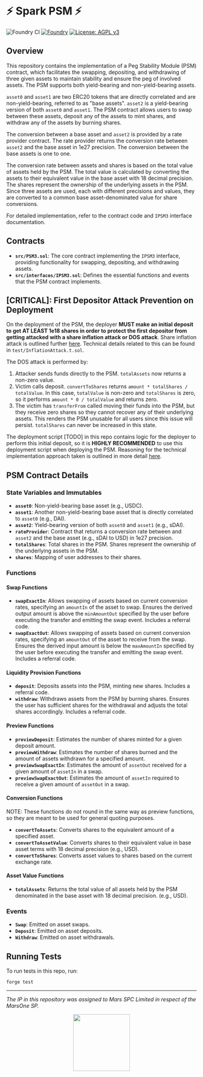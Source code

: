 # ⚡ Spark PSM ⚡

![Foundry CI](https://github.com/marsfoundation/spark-psm/actions/workflows/master.yml/badge.svg)
[![Foundry][foundry-badge]][foundry]
[![License: AGPL v3](https://img.shields.io/badge/License-AGPL%20v3-blue.svg)](https://github.com/marsfoundation/spark-psm/blob/master/LICENSE)

[foundry]: https://getfoundry.sh/
[foundry-badge]: https://img.shields.io/badge/Built%20with-Foundry-FFDB1C.svg

## Overview

This repository contains the implementation of a Peg Stability Module (PSM) contract, which facilitates the swapping, depositing, and withdrawing of three given assets to maintain stability and ensure the peg of involved assets. The PSM supports both yield-bearing and non-yield-bearing assets.

`asset0` and `asset1` are two ERC20 tokens that are directly correlated and are non-yield-bearing, referred to as "base assets". `asset2` is a yield-bearing version of both `asset0` and `asset1`. The PSM contract allows users to swap between these assets, deposit any of the assets to mint shares, and withdraw any of the assets by burning shares.

The conversion between a base asset and `asset2` is provided by a rate provider contract. The rate provider returns the conversion rate between `asset2` and the base asset in 1e27 precision. The conversion between the base assets is one to one.

The conversion rate between assets and shares is based on the total value of assets held by the PSM. The total value is calculated by converting the assets to their equivalent value in the base asset with 18 decimal precision. The shares represent the ownership of the underlying assets in the PSM. Since three assets are used, each with different precisions and values, they are converted to a common base asset-denominated value for share conversions.

For detailed implementation, refer to the contract code and `IPSM3` interface documentation.

## Contracts

- **`src/PSM3.sol`**: The core contract implementing the `IPSM3` interface, providing functionality for swapping, depositing, and withdrawing assets.
- **`src/interfaces/IPSM3.sol`**: Defines the essential functions and events that the PSM contract implements.

## [CRITICAL]: First Depositor Attack Prevention on Deployment

On the deployment of the PSM, the deployer **MUST make an initial deposit to get AT LEAST 1e18 shares in order to protect the first depositor from getting attacked with a share inflation attack or DOS attack**. Share inflation attack is outlined further [here](https://github.com/marsfoundation/spark-automations/assets/44272939/9472a6d2-0361-48b0-b534-96a0614330d3). Technical details related to this can be found in `test/InflationAttack.t.sol`.

The DOS attack is performed by:
1. Attacker sends funds directly to the PSM. `totalAssets` now returns a non-zero value.
2. Victim calls deposit. `convertToShares` returns `amount * totalShares / totalValue`. In this case, `totalValue` is non-zero and `totalShares` is zero, so it performs `amount * 0 / totalValue` and returns zero.
3. The victim has `transferFrom` called moving their funds into the PSM, but they receive zero shares so they cannot recover any of their underlying assets. This renders the PSM unusable for all users since this issue will persist. `totalShares` can never be increased in this state.

The deployment script [TODO] in this repo contains logic for the deployer to perform this initial deposit, so it is **HIGHLY RECOMMENDED** to use this deployment script when deploying the PSM. Reasoning for the technical implementation approach taken is outlined in more detail [here](https://github.com/marsfoundation/spark-psm/pull/2).

## PSM Contract Details

### State Variables and Immutables

- **`asset0`**: Non-yield-bearing base asset (e.g., USDC).
- **`asset1`**: Another non-yield-bearing base asset that is directly correlated to `asset0` (e.g., DAI).
- **`asset2`**: Yield-bearing version of both `asset0` and `asset1` (e.g., sDAI).
- **`rateProvider`**: Contract that returns a conversion rate between and `asset2` and the base asset (e.g., sDAI to USD) in 1e27 precision.
- **`totalShares`**: Total shares in the PSM. Shares represent the ownership of the underlying assets in the PSM.
- **`shares`**: Mapping of user addresses to their shares.

### Functions

#### Swap Functions

- **`swapExactIn`**: Allows swapping of assets based on current conversion rates, specifying an `amountIn` of the asset to swap. Ensures the derived output amount is above the `minAmountOut` specified by the user before executing the transfer and emitting the swap event. Includes a referral code.
- **`swapExactOut`**: Allows swapping of assets based on current conversion rates, specifying an `amountOut` of the asset to receive from the swap. Ensures the derived input amount is below the `maxAmountIn` specified by the user before executing the transfer and emitting the swap event. Includes a referral code.

#### Liquidity Provision Functions

- **`deposit`**: Deposits assets into the PSM, minting new shares. Includes a referral code.
- **`withdraw`**: Withdraws assets from the PSM by burning shares. Ensures the user has sufficient shares for the withdrawal and adjusts the total shares accordingly. Includes a referral code.

#### Preview Functions

- **`previewDeposit`**: Estimates the number of shares minted for a given deposit amount.
- **`previewWithdraw`**: Estimates the number of shares burned and the amount of assets withdrawn for a specified amount.
- **`previewSwapExactIn`**: Estimates the amount of `assetOut` received for a given amount of `assetIn` in a swap.
- **`previewSwapExactOut`**: Estimates the amount of `assetIn` required to receive a given amount of `assetOut` in a swap.

#### Conversion Functions

NOTE: These functions do not round in the same way as preview functions, so they are meant to be used for general quoting purposes.

- **`convertToAssets`**: Converts shares to the equivalent amount of a specified asset.
- **`convertToAssetValue`**: Converts shares to their equivalent value in base asset terms with 18 decimal precision (e.g., USD).
- **`convertToShares`**: Converts asset values to shares based on the current exchange rate.

#### Asset Value Functions

- **`totalAssets`**: Returns the total value of all assets held by the PSM denominated in the base asset with 18 decimal precision. (e.g., USD).

### Events

- **`Swap`**: Emitted on asset swaps.
- **`Deposit`**: Emitted on asset deposits.
- **`Withdraw`**: Emitted on asset withdrawals.

## Running Tests

To run tests in this repo, run:

```bash
forge test
```

***
*The IP in this repository was assigned to Mars SPC Limited in respect of the MarsOne SP.*

<p align="center">
  <img src="https://1827921443-files.gitbook.io/~/files/v0/b/gitbook-x-prod.appspot.com/o/spaces%2FjvdfbhgN5UCpMtP1l8r5%2Fuploads%2Fgit-blob-c029bb6c918f8c042400dbcef7102c4e5c1caf38%2Flogomark%20colour.svg?alt=media" height="150" />
</p>
